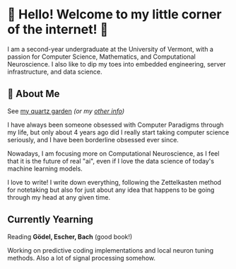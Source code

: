 # 🌟 Hello! Welcome to my little corner of the internet! 🌟

I am a second-year undergraduate at the University of Vermont, with a passion for Computer Science, Mathematics, and Computational Neuroscience. I also like to dip my toes into embedded engineering, server infrastructure, and data science.

## 🌱 About Me

See [my quartz garden](https://ewan.my/) *(or my [other info](https://bio.ewan.my/))*

I have always been someone obsessed with Computer Paradigms through my life, but only about 4 years ago did I really start taking computer science seriously, and I have been borderline obsessed ever since.

Nowadays, I am focusing more on Computational Neuroscience, as I feel that it is the future of real "ai", even if I love the data science of today's machine learning models.

I love to write! I write down everything, following the Zettelkasten method for notetaking but also for just about any idea that happens to be going through my head at any given time.

## Currently Yearning

Reading **Gödel, Escher, Bach** (good book!)

Working on predictive coding implementations and local neuron tuning methods. Also a lot of signal processing somehow.
